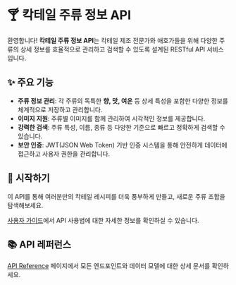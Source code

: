 # 🍸 칵테일 주류 정보 API

환영합니다! **칵테일 주류 정보 API**는 칵테일 제조 전문가와 애호가들을 위해
다양한 주류의 상세 정보를 효율적으로 관리하고 검색할 수 있도록 설계된
RESTful API 서비스입니다.

## ✨ 주요 기능

*   **주류 정보 관리**: 각 주류의 독특한 **향, 맛, 여운** 등 상세 특성을
    포함한 다양한 정보를 체계적으로 저장하고 관리합니다.
*   **이미지 지원**: 주류별 이미지를 함께 관리하여 시각적인 정보를 제공합니다.
*   **강력한 검색**: 주류 특성, 이름, 종류 등 다양한 기준으로 빠르고 정확하게
    검색할 수 있습니다.
*   **보안 인증**: JWT(JSON Web Token) 기반 인증 시스템을 통해 안전하게
    데이터에 접근하고 사용자 권한을 관리합니다.

## 🚀 시작하기

이 API를 통해 여러분만의 칵테일 레시피를 더욱 풍부하게 만들고,
새로운 주류 조합을 탐색해보세요.

[사용자 가이드](user-guide.md)에서 API 사용법에 대한 자세한 정보를
확인하실 수 있습니다.

## 📚 API 레퍼런스

[API Reference](api-reference.md) 페이지에서 모든 엔드포인트와
데이터 모델에 대한 상세 문서를 확인하세요.